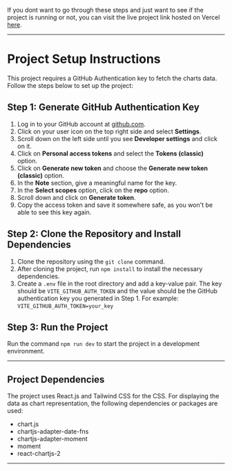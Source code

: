 If you dont want to go through these steps and just want to see if the project is running or not, you can visit the live project link hosted on Vercel [here](https://repository-dashboard.vercel.app/).

---

# Project Setup Instructions

This project requires a GitHub Authentication key to fetch the charts data. Follow the steps below to set up the project:

## Step 1: Generate GitHub Authentication Key

1. Log in to your GitHub account at [github.com](https://github.com).
2. Click on your user icon on the top right side and select **Settings**.
3. Scroll down on the left side until you see **Developer settings** and click on it.
4. Click on **Personal access tokens** and select the **Tokens (classic)** option.
5. Click on **Generate new token** and choose the **Generate new token (classic)** option.
6. In the **Note** section, give a meaningful name for the key.
7. In the **Select scopes** option, click on the **repo** option.
8. Scroll down and click on **Generate token**.
9. Copy the access token and save it somewhere safe, as you won't be able to see this key again.

## Step 2: Clone the Repository and Install Dependencies

1. Clone the repository using the `git clone` command.
2. After cloning the project, run `npm install` to install the necessary dependencies.
3. Create a `.env` file in the root directory and add a key-value pair. The key should be `VITE_GITHUB_AUTH_TOKEN` and the value should be the GitHub authentication key you generated in Step 1. For example: `VITE_GITHUB_AUTH_TOKEN=your_key`

## Step 3: Run the Project

Run the command `npm run dev` to start the project in a development environment.

---

## Project Dependencies

The project uses React.js and Tailwind CSS for the CSS. For displaying the data as chart representation, the following dependencies or packages are used:

- chart.js
- chartjs-adapter-date-fns
- chartjs-adapter-moment
- moment
- react-chartjs-2

---
